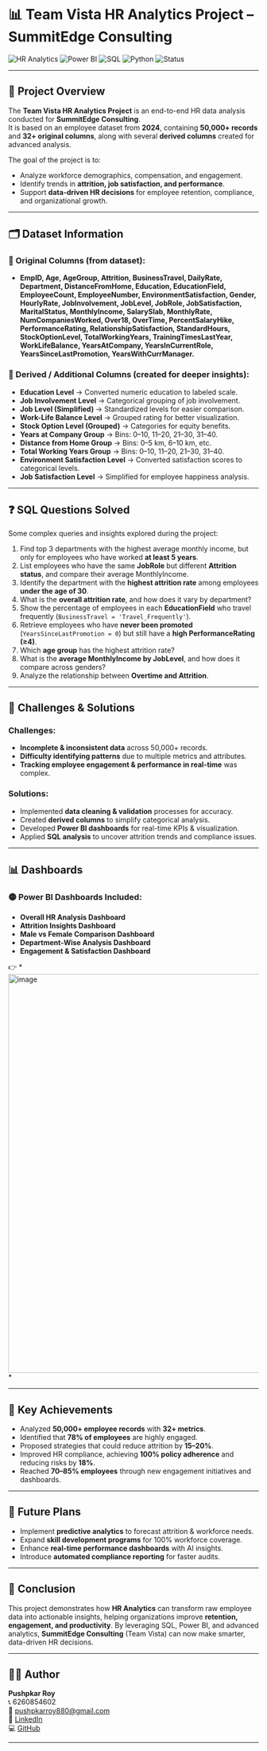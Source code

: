 # 📊 Team Vista HR Analytics Project – SummitEdge Consulting

![HR Analytics](https://img.shields.io/badge/Domain-HR%20Analytics-blue) 
![Power BI](https://img.shields.io/badge/Tool-PowerBI-yellow) 
![SQL](https://img.shields.io/badge/Tool-SQL-green) 
![Python](https://img.shields.io/badge/Tool-Python-orange) 
![Status](https://img.shields.io/badge/Status-Completed-brightgreen)


---

## 📌 Project Overview  
The **Team Vista HR Analytics Project** is an end-to-end HR data analysis conducted for **SummitEdge Consulting**.  
It is based on an employee dataset from **2024**, containing **50,000+ records** and **32+ original columns**, along with several **derived columns** created for advanced analysis.  

The goal of the project is to:  
- Analyze workforce demographics, compensation, and engagement.  
- Identify trends in **attrition, job satisfaction, and performance**.   
- Support **data-driven HR decisions** for employee retention, compliance, and organizational growth.    

---

## 🗂️ Dataset Information  

### 🔹 Original Columns (from dataset):  
- **EmpID, Age, AgeGroup, Attrition, BusinessTravel, DailyRate, Department, DistanceFromHome, Education, EducationField, EmployeeCount, EmployeeNumber, EnvironmentSatisfaction, Gender, HourlyRate, JobInvolvement, JobLevel, JobRole, JobSatisfaction, MaritalStatus, MonthlyIncome, SalarySlab, MonthlyRate, NumCompaniesWorked, Over18, OverTime, PercentSalaryHike, PerformanceRating, RelationshipSatisfaction, StandardHours, StockOptionLevel, TotalWorkingYears, TrainingTimesLastYear, WorkLifeBalance, YearsAtCompany, YearsInCurrentRole, YearsSinceLastPromotion, YearsWithCurrManager.**

### 🔹 Derived / Additional Columns (created for deeper insights):  
- **Education Level** → Converted numeric education to labeled scale.  
- **Job Involvement Level** → Categorical grouping of job involvement.  
- **Job Level (Simplified)** → Standardized levels for easier comparison.  
- **Work-Life Balance Level** → Grouped rating for better visualization.  
- **Stock Option Level (Grouped)** → Categories for equity benefits.  
- **Years at Company Group** → Bins: 0–10, 11–20, 21–30, 31–40.  
- **Distance from Home Group** → Bins: 0–5 km, 6–10 km, etc.  
- **Total Working Years Group** → Bins: 0–10, 11–20, 21–30, 31–40.  
- **Environment Satisfaction Level** → Converted satisfaction scores to categorical levels.  
- **Job Satisfaction Level** → Simplified for employee happiness analysis.   

---

## ❓ SQL Questions Solved  

Some complex queries and insights explored during the project:  

1. Find top 3 departments with the highest average monthly income, but only for employees who have worked **at least 5 years**.  
2. List employees who have the same **JobRole** but different **Attrition status**, and compare their average MonthlyIncome.  
3. Identify the department with the **highest attrition rate** among employees **under the age of 30**.  
4. What is the **overall attrition rate**, and how does it vary by department?  
5. Show the percentage of employees in each **EducationField** who travel frequently (`BusinessTravel = 'Travel_Frequently'`).  
6. Retrieve employees who have **never been promoted** (`YearsSinceLastPromotion = 0`) but still have a **high PerformanceRating (≥4)**.  
7. Which **age group** has the highest attrition rate?  
8. What is the **average MonthlyIncome by JobLevel**, and how does it compare across genders?  
9. Analyze the relationship between **Overtime and Attrition**.  

---

## 🚧 Challenges & Solutions  

### **Challenges:**  
- **Incomplete & inconsistent data** across 50,000+ records.  
- **Difficulty identifying patterns** due to multiple metrics and attributes.  
- **Tracking employee engagement & performance in real-time** was complex.  

### **Solutions:**  
- Implemented **data cleaning & validation** processes for accuracy.  
- Created **derived columns** to simplify categorical analysis.  
- Developed **Power BI dashboards** for real-time KPIs & visualization.  
- Applied **SQL analysis** to uncover attrition trends and compliance issues.  

---

## 📊 Dashboards  

### 🟡 Power BI Dashboards Included:  
- **Overall HR Analysis Dashboard**  
- **Attrition Insights Dashboard**  
- **Male vs Female Comparison Dashboard**  
- **Department-Wise Analysis Dashboard**  
- **Engagement & Satisfaction Dashboard**  

👉 *<img width="809" height="802" alt="image" src="https://github.com/user-attachments/assets/2bbacd29-9909-4014-8eac-db5c13b889f4" />
*  


---

## 🎯 Key Achievements  

- Analyzed **50,000+ employee records** with **32+ metrics**.  
- Identified that **78% of employees** are highly engaged.  
- Proposed strategies that could reduce attrition by **15–20%**.  
- Improved HR compliance, achieving **100% policy adherence** and reducing risks by **18%**.  
- Reached **70–85% employees** through new engagement initiatives and dashboards.  

---

## 🚀 Future Plans  

- Implement **predictive analytics** to forecast attrition & workforce needs.  
- Expand **skill development programs** for 100% workforce coverage.  
- Enhance **real-time performance dashboards** with AI insights.  
- Introduce **automated compliance reporting** for faster audits.  

---

## 🏁 Conclusion  

This project demonstrates how **HR Analytics** can transform raw employee data into actionable insights, helping organizations improve **retention, engagement, and productivity**. By leveraging SQL, Power BI, and advanced analytics, **SummitEdge Consulting** (Team Vista) can now make smarter, data-driven HR decisions.  

---

## 👨‍💻 Author  

**Pushpkar Roy**  
📞 6260854602  
📧 [pushpkarroy880@gmail.com](mailto:pushpkarroy880@gmail.com)  
🔗 [LinkedIn](https://www.linkedin.com/in/pushpkar-roy)  
💻 [GitHub](https://github.com/PushpkarRoy)  

---
